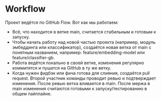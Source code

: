 # Workflow

Проект ведётся по GitHub Flow. Вот как мы работаем:
- Всё, что находится в ветке main, считается стабильным и готовым к запуску.
- Чтобы начать работу над новой частью проекта (например, модуль эмбеддинга или классификатор), создаётся новая ветка от main с понятным названием, например: feature/embedding-model или feature/classifier-gb.
- Работа ведётся локально в своей ветке, изменения регулярно коммитятся и пушатся на GitHub в ту же ветку.
- Когда нужен фидбэк или фича готова для слияния, создаётся pull request. Второй участник команды проводит ревью и подтверждает изменения. После ревью ветка вливается в main. После мержа в main изменения считаются готовыми к запуску/тестированию в общем пайплайне.
